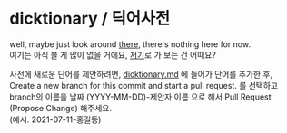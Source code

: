 # dicktionary / 딕어사전
well, maybe just look around [there](https://annyeong-one.github.io/Dicktionary/), there's nothing here for now. \
여기는 아직 볼 게 많이 없을 거에요, [저기](https://annyeong-one.github.io/Dicktionary/)로 가 보는 건 어때요?

사전에 새로운 단어를 제안하려면, [dicktionary.md](https://github.com/Annyeong-One/Dicktionary/blob/main/dictionary.md) 에 들어가 단어를 추가한 후,
Create a new branch for this commit and start a pull request. 를 선택하고 branch의 이름을 날짜 (YYYY-MM-DD)-제안자 이름 으로 해서 Pull Request (Propose Change) 해주세요. \
(예시. 2021-07-11-홍길동)
